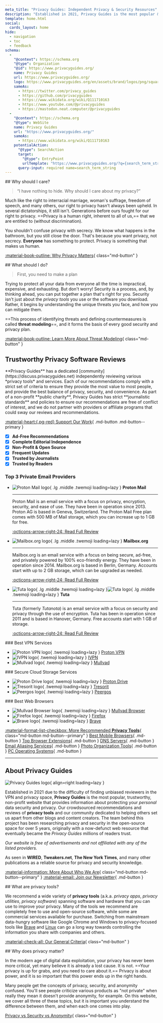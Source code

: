 ```yaml
---
meta_title: "Privacy Guides: Independent Privacy & Security Resources"
description: "Established in 2021, Privacy Guides is the most popular & trustworthy non-profit resource to find privacy tools and learn about protecting your digital life."
template: home.html
social:
  cards_layout: home
hide:
  - navigation
  - toc
  - feedback
schema:
  -
    "@context": https://schema.org
    "@type": Organization
    "@id": https://www.privacyguides.org/
    name: Privacy Guides
    url: https://www.privacyguides.org/
    logo: https://www.privacyguides.org/en/assets/brand/logos/png/square/pg-yellow.png
    sameAs:
      - https://twitter.com/privacy_guides
      - https://github.com/privacyguides
      - https://www.wikidata.org/wiki/Q111710163
      - https://www.youtube.com/@privacyguides
      - https://mastodon.neat.computer/@privacyguides
  -
    "@context": https://schema.org
    "@type": WebSite
    name: Privacy Guides
    url: "https://www.privacyguides.org/"
    sameAs:
      - https://www.wikidata.org/wiki/Q111710163
    potentialAction:
      "@type": SearchAction
      target:
        "@type": EntryPoint
        urlTemplate: "https://www.privacyguides.org/?q={search_term_string}"
      query-input: required name=search_term_string
---
```

<!-- markdownlint-disable -->
<div class="grid" markdown>
<div markdown>
## Why should I care?

> “I have nothing to hide. Why should I care about my privacy?”

Much like the right to interracial marriage, woman's suffrage, freedom of speech, and many others, our right to privacy hasn't always been upheld. In several dictatorships, it still isn't. Generations before ours fought for our right to privacy. ==Privacy is a human right, inherent to all of us,== that we are entitled to (without discrimination).

You shouldn't confuse privacy with secrecy. We know what happens in the bathroom, but you still close the door. That's because you want privacy, not secrecy. **Everyone** has something to protect. Privacy is something that makes us human.

[:material-book-outline: Why Privacy Matters](basics/why-privacy-matters.md){ class="md-button" }
</div>

<div markdown>
## What should I do?

> First, you need to make a plan

Trying to protect all your data from everyone all the time is impractical, expensive, and exhausting. But don't worry! Security is a process, and, by thinking ahead, you can put together a plan that's right for you. Security isn't just about the *privacy tools* you use or the software you download. Rather, it begins by understanding the unique threats you face, and how you can mitigate them.

==This process of identifying threats and defining countermeasures is called **threat modeling**==, and it forms the basis of every good security and privacy plan.

[:material-book-outline: Learn More About Threat Modeling](basics/threat-modeling.md){ class="md-button" }
</div>
</div>

## Trustworthy Privacy Software Reviews

<div class="grid" markdown>

<div markdown>
**Privacy Guides** has a dedicated [community](https://discuss.privacyguides.net) independently reviewing various *privacy tools* and services. Each of our recommendations comply with a strict set of criteria to ensure they provide the most value to most people, and provide the best balance of privacy, security, and convenience. As part of a non-profit **public charity**, Privacy Guides has strict **journalistic standards** and policies to ensure our recommendations are free of conflict of interest, and we do not partner with providers or affiliate programs that could sway our reviews and recommendations.

[:material-heart:{.pg-red} Support Our Work](https://donate.magicgrants.org/privacyguides){ .md-button .md-button--primary }
</div>

- [x] **Ad-Free Recommendations**
- [x] **Complete Editorial Independence**
- [x] **Non-Profit & Open Source**
- [x] **Frequent Updates**
- [x] **Trusted by Journalists**
- [x] **Trusted by Readers**

</div>

### Top 3 Private Email Providers

<div class="grid cards" markdown>

-   ![Proton Mail logo](assets/img/email/protonmail.svg){ .lg .middle .twemoji loading=lazy } **Proton Mail**

    ---

    Proton Mail is an email service with a focus on privacy, encryption, security, and ease of use. They have been in operation since 2013. Proton AG is based in Geneva, Switzerland. The Proton Mail Free plan comes with 500 MB of Mail storage, which you can increase up to 1 GB for free.

    [:octicons-arrow-right-24: Read Full Review](email.md#proton-mail)

-   ![Mailbox.org logo](assets/img/email/mailboxorg.svg){ .lg .middle .twemoji loading=lazy } **Mailbox.org**

    ---

    Mailbox.org is an email service with a focus on being secure, ad-free, and privately powered by 100% eco-friendly energy. They have been in operation since 2014. Mailbox.org is based in Berlin, Germany. Accounts start with up to 2 GB storage, which can be upgraded as needed.

    [:octicons-arrow-right-24: Read Full Review](email.md#mailboxorg)

-   ![Tuta logo](assets/img/email/tuta.svg#only-light){ .lg .middle .twemoji loading=lazy }![Tuta logo](assets/img/email/tuta-dark.svg#only-dark){ .lg .middle .twemoji loading=lazy } **Tuta**

    ---

    Tuta (formerly *Tutanota*) is an email service with a focus on security and privacy through the use of encryption. Tuta has been in operation since 2011 and is based in Hanover, Germany. Free accounts start with 1 GB of storage.

    [:octicons-arrow-right-24: Read Full Review](email.md#tuta)

</div>

<div class="grid" markdown>
<div markdown>
### Best VPN Services

<div class="grid cards" markdown>

- ![Proton VPN logo](assets/img/vpn/protonvpn.svg){ .twemoji loading=lazy } [Proton VPN](vpn.md#proton-vpn)
- ![IVPN logo](assets/img/vpn/mini/ivpn.svg){ .twemoji loading=lazy } [IVPN](vpn.md#ivpn)
- ![Mullvad logo](assets/img/vpn/mullvad.svg){ .twemoji loading=lazy } [Mullvad](vpn.md#mullvad)

</div>
</div>

<div markdown>
### Secure Cloud Storage Services

<div class="grid cards" markdown>

- ![Proton Drive logo](assets/img/cloud/protondrive.svg){ .twemoji loading=lazy } [Proton Drive](cloud.md#proton-drive)
- ![Tresorit logo](assets/img/cloud/tresorit.svg){ .twemoji loading=lazy } [Tresorit](cloud.md#tresorit)
- ![Peergos logo](assets/img/cloud/peergos.svg){ .twemoji loading=lazy } [Peergos](cloud.md#peergos)

</div>
</div>

<div markdown>
### Best Web Browsers

<div class="grid cards" markdown>

- ![Mullvad Browser logo](assets/img/browsers/mullvad_browser.svg){ .twemoji loading=lazy } [Mullvad Browser](desktop-browsers.md#mullvad-browser)
- ![Firefox logo](assets/img/browsers/firefox.svg){ .twemoji loading=lazy } [Firefox](desktop-browsers.md#firefox)
- ![Brave logo](assets/img/browsers/brave.svg){ .twemoji loading=lazy } [Brave](desktop-browsers.md#brave)

</div>
</div>
</div>

[:material-format-list-checkbox: More Recommended **Privacy Tools**](tools.md){ class="md-button md-button--primary" }
[Best Mobile Browsers](mobile-browsers.md){ .md-button }
[Top Browser Extensions](browser-extensions.md){ .md-button }
[DNS Servers](dns.md){ .md-button }
[Email Aliasing Services](email-aliasing.md){ .md-button }
[Photo Organization Tools](photo-management.md){ .md-button }
[PC Operating Systems](desktop.md){ .md-button }

---

## About Privacy Guides

![Privacy Guides logo](assets/brand/logos/png/square/pg-yellow.png){ align=right loading=lazy }

Established in 2021 due to the difficulty of finding unbiased reviewers in the VPN and privacy space, **Privacy Guides** is the most popular, trustworthy, non-profit website that provides information about protecting your *personal* data security and privacy. Our crowdsourced recommendations and reviews of **privacy tools** and our community dedicated to helping others set us apart from other blogs and content creators. The team behind this project has been researching privacy and security in the open-source space for over 5 years, originally with a now-defunct web resource that eventually became the *Privacy Guides* millions of readers trust.

*Our website is free of advertisements and not affiliated with any of the listed providers.*

As seen in **WIRED**, **Tweakers.net**, **The New York Times**, and many other publications as a reliable source for privacy and security knowledge.

[:material-information: More About Who We Are](about.md){ class="md-button md-button--primary" } [:material-email: Join our Newsletter](https://blog.privacyguides.org/#/portal/signup){ .md-button }

<div class="grid" markdown>
<div markdown>
## What are privacy tools?

We recommend a wide variety of **privacy tools** (a.k.a. *privacy apps*, *privacy utilities*, *privacy software*) spanning software and hardware that you can use to improve your privacy. Many of the tools we recommend are completely free to use and open-source software, while some are commercial services available for purchase. Switching from mainstream data-hungry software like Google Chrome and Windows to privacy-focused tools like [Brave](desktop-browsers.md#brave) and [Linux](desktop.md) can go a long way towards controlling the information you share with companies and others.

[:material-check-all: Our General Criteria](about/criteria.md){ class="md-button" }
</div>

<div markdown>
## Why does privacy matter?

In the modern age of digital data exploitation, your privacy has never been more critical, yet many believe it is already a lost cause. It is not. ==Your privacy is up for grabs, and you need to care about it.== Privacy is about power, and it is so important that this power ends up in the right hands.

Many people get the concepts of privacy, security, and anonymity confused. You'll see people criticize various products as "not private" when really they mean it doesn't provide anonymity, for example. On this website, we cover all three of these topics, but it is important you understand the difference between them, and when each one comes into play.

[Privacy vs Security vs Anonymity](basics/why-privacy-matters.md#what-is-privacy){ class="md-button" }
</div>
</div>
